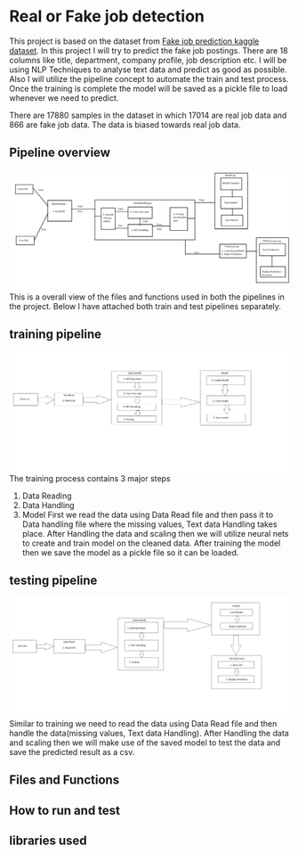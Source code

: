 # Real or Fake job detection
This project is based on the dataset from [Fake job prediction kaggle dataset](https://www.kaggle.com/shivamb/real-or-fake-fake-jobposting-prediction). In this project I will try to predict the fake job postings. There are 18 columns like title, department, company profile, job description etc. I will be using NLP Techniques to analyse text data and predict as good as possible. Also I will utilize the pipeline concept to automate the train and test process. Once the training is complete the model will be saved as a pickle file to load whenever we need to predict.

There are 17880 samples in the dataset in which 17014 are real job data and 866 are fake job data. The data is biased towards real job data.
## Pipeline overview
![](images/pipelineimage.jpg)
This is a overall view of the files and functions used in both the pipelines in the project. Below I have attached both train and test pipelines separately.

## training pipeline
![](images/Trainpipeline.jpg)
The training process contains 3 major steps
1. Data Reading
2. Data Handling
3. Model
First we read the data using Data Read file and then pass it to Data handling file where the missing values, Text data Handling takes place. After Handling the data and scaling then we will utilize neural nets to create and train model on the cleaned data. After training the model then we save the model as a pickle file so it can be loaded.  
## testing pipeline
![](images/Testpipeline.jpg)
Similar to training we need to read the data using Data Read file and then handle the data(missing values, Text data Handling). After Handling the data and scaling then we will make use of the saved model to test the data and save the predicted result as a csv.
## Files and Functions

## How to run and test

## libraries used

